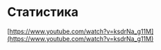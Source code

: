 # Статистика

[https://www.youtube.com/watch?v=ksdrNa_g11M](https://www.youtube.com/watch?v=ksdrNa_g11M)